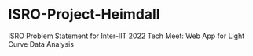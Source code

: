 # ISRO-Project-Heimdall
ISRO Problem Statement for Inter-IIT 2022 Tech Meet: Web App for Light Curve Data Analysis 
